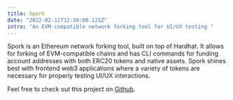 ```yaml
---
title: Spork
date: "2022-02-11T12:30:00.121Z"
intro: "An EVM-compatible network forking tool for UI/UX testing "
---
```


Spork is an Ethereum network forking tool, built on top of Hardhat. It allows for forking of EVM-compatible chains and has CLI commands for funding account addresses with both ERC20 tokens and native assets. Spork shines best with frontend web3 applications where a variety of tokens are necessary for properly testing UI/UX interactions.

Feel free to check out this project on [Github](https://github.com/Alec1017/spork).
